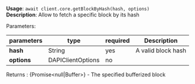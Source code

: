 **Usage**: `await client.core.getBlockByHash(hash, options)`  
**Description**: Allow to fetch a specific block by its hash

Parameters:

| parameters  | type              | required | Description        |
| ----------- | ----------------- | -------- | ------------------ |
| **hash**    | String            | yes      | A valid block hash |
| **options** | DAPIClientOptions | no       |                    |

Returns : {Promise\<null|Buffer>} - The specified bufferized block